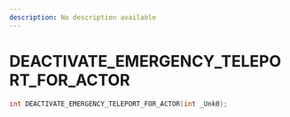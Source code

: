 ```yaml
---
description: No description available 
---
```


# DEACTIVATE_EMERGENCY_TELEPORT_FOR_ACTOR

```cpp
int DEACTIVATE_EMERGENCY_TELEPORT_FOR_ACTOR(int _Unk0);
```